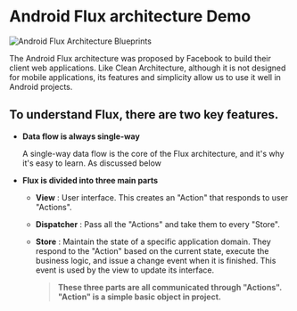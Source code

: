 # Android Flux architecture Demo
<img src="https://i.imgur.com/pIve1gQ.png" alt="Android Flux Architecture Blueprints"/>

The Android Flux architecture was proposed by Facebook to build their client web applications. Like Clean Architecture, although it is not designed for mobile applications, its features and simplicity allow us to use it well in Android projects.

## To understand Flux, there are two key features.

* **Data flow is always single-way**

    A single-way data flow is the core of the Flux architecture, and it's why it's easy to learn. As discussed below

* **Flux is divided into three main parts**

    * **View** : User interface. This creates an "Action" that responds to user "Actions".

    * **Dispatcher** : Pass all the "Actions" and take them to every "Store".

    * **Store** : Maintain the state of a specific application domain. They respond to the "Action" based on the current state, execute the business logic, and issue a change event when it is finished. This event is used by the view to update its interface.



        >**These three parts are all communicated through "Actions".
 "Action" is a simple basic object in project.**
